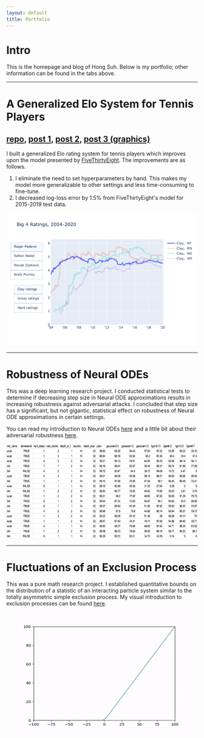 ```yaml
---
layout: default
title: Portfolio
---
```


# Intro
This is the homepage and blog of Hong Suh. Below is my portfolio; other information can be found in the tabs above.

<hr>

# A Generalized Elo System for Tennis Players
## [repo](https://github.com/hongsuh7/tennis-elo), [post 1](https://hongsuh7.github.io/2020/07/07/tennis-1.html), [post 2](https://hongsuh7.github.io/2020/08/13/tennis-2.html), [post 3 (graphics)](https://hongsuh7.github.io/2020/08/26/tennis-3.html)
I built a generalized Elo rating system for tennis players which improves upon the model presented by [FiveThirtyEight](https://fivethirtyeight.com/features/serena-williams-and-the-difference-between-all-time-great-and-greatest-of-all-time/). The improvements are as follows.
1. I eliminate the need to set hyperparameters by hand. This makes my model more generalizable to other settings and less time-consuming to fine-tune.
2. I decreased log-loss error by 1.5% from FiveThirtyEight's model for 2015-2019 test data. 


<p align="center">
	<a href="https://hongsuh7.github.io/2020/08/26/tennis-3.html">
		<img width="500" height="350" src="/assets/tennis-3/big4.png">
	</a>
</p>

<hr>

# Robustness of Neural ODEs
This was a deep learning research project. I conducted statistical tests to determine if decreasing step size in Neural ODE approximations results in increasing robustness against adversarial attacks. I concluded that step size has a significant, but not gigantic, statistical effect on robustness of Neural ODE approximations in certain settings. 

You can read my introduction to Neural ODEs [here](https://hongsuh7.github.io/2020/07/17/neural-ode-intro.html) and a little bit about their adversarial robustness [here](https://hongsuh7.github.io/2020/07/22/neural-ode-robustness.html).

<p align="center">
  <img width="800" height="250" src="/assets/robustness-tests.png">
</p>

<hr>

# Fluctuations of an Exclusion Process
This was a pure math research project. I established quantitative bounds on the distribution of a statistic of an interacting particle system similar to the totally asymmetric simple exclusion process. My visual introduction to exclusion processes can be found [here](https://hongsuh7.github.io/2020/08/13/particles-1.html).

<p align="center">
  <img width="480" height="320" src="/assets/particles-1/tasep_scale.gif">
</p>
